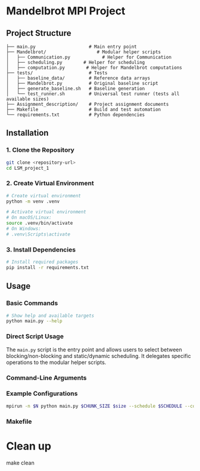 # Mandelbrot MPI Project


## Project Structure

```
├── main.py                    # Main entry point
├── Mandelbrot/                   # Modular helper scripts
│   ├── Communication.py            # Helper for Communication 
│   ├── scheduling.py        # Helper for scheduling
│   ├── computation.py        # Helper for Mandelbrot computations
├── tests/                     # Tests 
│   ├── baseline_data/         # Reference data arrays
│   ├── Mandelbrot.py          # Original baseline script
│   ├── generate_baseline.sh   # Baseline generation
│   └── test_runner.sh         # Universal test runner (tests all available sizes)
├── Assignment_description/    # Project assignment documents
├── Makefile                   # Build and test automation
└── requirements.txt           # Python dependencies
```
## Installation

### 1. Clone the Repository

```bash
git clone <repository-url>
cd LSM_project_1
```

### 2. Create Virtual Environment

```bash
# Create virtual environment
python -m venv .venv

# Activate virtual environment
# On macOS/Linux:
source .venv/bin/activate
# On Windows:
# .venv\Scripts\activate
```

### 3. Install Dependencies

```bash
# Install required packages
pip install -r requirements.txt
```
## Usage

### Basic Commands

```bash
# Show help and available targets
python main.py --help
```

### Direct Script Usage

The `main.py` script is the entry point and allows users to select between blocking/non-blocking and static/dynamic scheduling. It delegates specific operations to the modular helper scripts.

### Command-Line Arguments
### Example Configurations

```bash
mpirun -n $N python main.py $CHUNK_SIZE $size --schedule $SCHEDULE --communication $COMMUNICATION --save-data 

```
### Makefile

# Clean up
make clean
```
